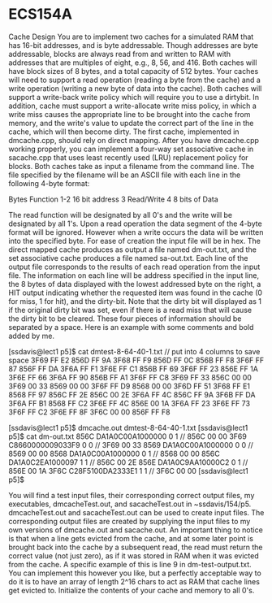 # ECS154A
Cache Design 
You are to implement two caches for a simulated RAM that has 16-bit addresses, and is byte addressable.
Though addresses are byte addressable, blocks are always read from and written to RAM with addresses that are multiples
of eight, e.g., 8, 56, and 416. Both caches will have block sizes of 8 bytes, and a total capacity of 512 bytes.
Your caches will need to support a read operation (reading a byte from the cache) and a write operation (writing a
new byte of data into the cache). Both caches will support a write-back write policy which will require you to use a dirtybit.
In addition, cache must support a write-allocate write miss policy, in which a write miss causes the appropriate line to
be brought into the cache from memory, and the write's value to update the correct part of the line in the cache, which will
then become dirty.
The first cache, implemented in dmcache.cpp, should rely on direct mapping. After you have dmcache.cpp
working properly, you can implement a four-way set associative cache in sacache.cpp that uses least recently used (LRU)
replacement policy for blocks.
Both caches take as input a filename from the command line. The file specified by the filename will be an ASCII
file with each line in the following 4-byte format:

Bytes Function
1-2 16 bit address
3 Read/Write
4 8 bits of Data

The read function will be designated by all 0's and the write will be designated by all 1's. Upon a read operation
the data segment of the 4-byte format will be ignored. However when a write occurs the data will be written into the
specified byte. For ease of creation the input file will be in hex. The direct mapped cache produces as output a file named
dm-out.txt, and the set associative cache produces a file named sa-out.txt. Each line of the output file corresponds to the
results of each read operation from the input file. The information on each line will be address specified in the input line,
the 8 bytes of data displayed with the lowest addressed byte on the right, a HIT output indicating whether the requested
item was found in the cache (0 for miss, 1 for hit), and the dirty-bit. Note that the dirty bit will displayed as 1 if the
original dirty bit was set, even if there is a read miss that will cause the dirty bit to be cleared. These four pieces of
information should be separated by a space. Here is an example with some comments and bold added by me.

[ssdavis@lect1 p5]$ cat dmtest-8-64-40-1.txt // put into 4 columns to save space
3F69 FF E2
856D FF 9A
3F68 FF F9
856D FF 0C
856B FF F8
3F6F FF 87
856F FF DA
3F6A FF F1
3F6E FF C1
856B FF 69
3F6F FF 23
856E FF 1A
3F6E FF 66
3F6A FF 90
856B FF A1
3F6F FF C8
3F69 FF 33
856C 00 00
3F69 00 33
8569 00 00
3F6F FF D9
8568 00 00
3F6D FF 51
3F68 FF E1
8568 FF 97
856C FF 2E
856C 00 2E
3F6A FF 4C
856C FF 9A
3F6B FF DA
3F6A FF B1
8568 FF C2
3F6E FF 4C
856E 00 1A
3F6A FF 23
3F6E FF 73
3F6F FF C2
3F6E FF 8F
3F6C 00 00
856F FF F8

[ssdavis@lect1 p5]$ dmcache.out dmtest-8-64-40-1.txt
[ssdavis@lect1 p5]$ cat dm-out.txt
856C DA1A0C00A1000000 0 1 // 856C 00 00
3F69 C8660000009033F9 0 0 // 3F69 00 33
8569 DA1A0C00A1000000 0 0 // 8569 00 00
8568 DA1A0C00A1000000 0 1 // 8568 00 00
856C DA1A0C2EA1000097 1 1 // 856C 00 2E
856E DA1A0C9AA10000C2 0 1 // 856E 00 1A
3F6C C28F5100DA2333E1 1 1 // 3F6C 00 00
[ssdavis@lect1 p5]$

You will find a test input files, their corresponding correct output files, my executables, dmcacheTest.out, and
sacacheTest.out in ~ssdavis/154/p5. dmcacheTest.out and sacacheTest.out can be used to create input files. The
corresponding output files are created by supplying the input files to my own versions of dmcache.out and sacache.out.
An important thing to notice is that when a line gets evicted from the cache, and at some later point is brought
back into the cache by a subsequent read, the read must return the correct value (not just zero), as if it was stored in RAM
when it was evicted from the cache. A specific example of this is line 9 in dm-test-output.txt. You can implement this
however you like, but a perfectly acceptable way to do it is to have an array of length 2^16 chars to act as RAM that cache
lines get evicted to. Initialize the contents of your cache and memory to all 0's.
